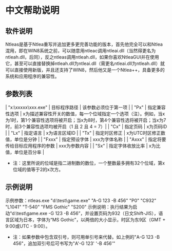 # 中文帮助说明
## 软件说明
Ntleas是基于Ntlea重写并追加更多更完善功能的版本，首先他完全可以和Ntlea混用，即在WIN8系统之前，可以随意用ntleac调用ntleai.dll（当然得更名为ntleah.dll，后同），反之ntleas调用ntleah.dll，如果你喜欢NtleaGUI并在使用它，甚至可以直接替换掉ntleah.dll为ntleai.dll（需更名ntleai.dll为ntleah.dll）就可以直接使用新版，并且还支持了WIN8，然后他又是一个Ntlea++，具备更多的系统和应用程序的兼容性。
## 参数列表
| "x:\xxxxx\xxx.exe" | 目标程序路径 | 该参数必须位于第一项 |
| "Px" | 指定兼容性选项 | x为描述兼容性开关的数值，每一个位域指定一个选项（注）。例如，当x为1时，第1个兼容性选项将被开启；当x为8时，第4个兼容性选将被开启；当x为7时，前3个兼容性选项均被开启（1 且 2 且 4 = 7）|
| "Cx" | 指定页码 | x为页码ID |
| "Lx" | 指定语言 | x为语言区域ID |
| "Tx" | 指定时区修正 | x为UTC时区修正数值，单位是分钟 |
| "Fxxx" | 指定预设字体 | xxx为字体名称 |
| "Axxx" | 指定将要传给目标应用程序的参数 | xxx为参数内容 |
| "Sx" | 指定字体收放比率 | x为比值，单位是百分率 |
* 注：这里所说的位域是指二进制数的数位，一个整数最多拥有32个位域，第x位域的值等于2的x次方。
## 示例说明
示例参数：ntleas.exe "d:\test\game.exe" "A-G 123 -B 456" "P0" "C932" "L1041" "T-540" "FMS Gothic" "S200"
示例说明：执行结果为启动“d:\test\game.exe -G 123 -B 456”，并设置页码为932（日文Shift-JIS），语言区域为日本，字体为“MS Gothic”，以两倍的大小显示，时区为东9区（GMT + 9:00或UTC - 9:00）。
* 注：如果参数中包含双引号，则可用单引号来代替。如上例的"A-G 123 -B 456"，追加双引号后可书写为"A'-G 123' '-B 456'"
